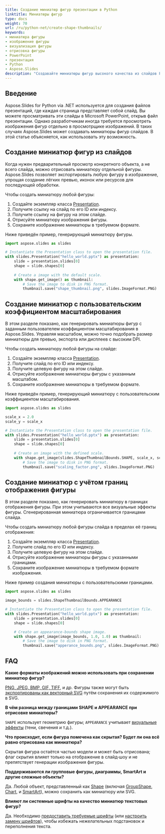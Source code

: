 ```yaml
---
title: Создание миниатюр фигур презентации в Python
linktitle: Миниатюры фигур
type: docs
weight: 70
url: /ru/python-net/create-shape-thumbnails/
keywords:
- миниатюра фигуры
- изображение фигуры
- визуализация фигуры
- отрисовка фигуры
- PowerPoint
- презентация
- Python
- Aspose.Slides
description: "Создавайте миниатюры фигур высокого качества из слайдов PowerPoint и OpenDocument с помощью Aspose.Slides for Python via .NET – легко создавайте и экспортируйте миниатюры презентаций."
---
```


## **Введение**

Aspose.Slides for Python via .NET используется для создания файлов презентаций, где каждая страница представляет собой слайд. Вы можете просматривать эти слайды в Microsoft PowerPoint, открыв файл презентации. Однако разработчикам иногда требуется просмотреть изображения фигур отдельно в просмотрщике изображений. В таких случаях Aspose.Slides может создавать миниатюры фигур слайдов. В этой статье объясняется, как использовать эту возможность.

## **Создание миниатюр фигур из слайдов**

Когда нужен предварительный просмотр конкретного объекта, а не всего слайда, можно отрисовать миниатюру отдельной фигуры. Aspose.Slides позволяет экспортировать любую фигуру в изображение, упрощая создание лёгких превью, иконок или ресурсов для последующей обработки.

Чтобы создать миниатюру любой фигуры:

1. Создайте экземпляр класса [Presentation](https://reference.aspose.com/slides/python-net/aspose.slides/presentation/).
1. Получите ссылку на слайд по его ID или индексу.
1. Получите ссылку на фигуру на этом слайде.
1. Отрисуйте миниатюру изображения фигуры.
1. Сохраните изображение миниатюры в требуемом формате.

Ниже приведён пример, генерирующий миниатюру фигуры.

```py
import aspose.slides as slides

# Instantiate the Presentation class to open the presentation file.
with slides.Presentation("hello_world.pptx") as presentation:
    slide = presentation.slides[0]
    shape = slide.shapes[0]
    
    # Create a image with the default scale.
    with shape.get_image() as thumbnail:
        # Save the image to disk in PNG format.
        thumbnail.save("shape_thumbnail.png", slides.ImageFormat.PNG)
```

## **Создание миниатюр с пользовательским коэффициентом масштабирования**

В этом разделе показано, как генерировать миниатюры фигур с заданным пользователем коэффициентом масштабирования в Aspose.Slides. Управляя масштабом, можно точно подобрать размер миниатюры для превью, экспорта или дисплеев с высоким DPI.

Чтобы создать миниатюру любой фигуры на слайде:

1. Создайте экземпляр класса [Presentation](https://reference.aspose.com/slides/python-net/aspose.slides/presentation/).
1. Получите слайд по его ID или индексу.
1. Получите целевую фигуру на этом слайде.
1. Отрисуйте изображение миниатюры фигуры с указанным масштабом.
1. Сохраните изображение миниатюры в требуемом формате.

Ниже приведён пример, генерирующий миниатюру с пользовательским коэффициентом масштабирования.

```py
import aspose.slides as slides

scale_x = 2.0
scale_y = scale_x

# Instantiate the Presentation class to open the presentation file.
with slides.Presentation("hello_world.pptx") as presentation:
    slide = presentation.slides[0]
    shape = slide.shapes[0]
    
    # Create an image with the defined scale.
    with shape.get_image(slides.ShapeThumbnailBounds.SHAPE, scale_x, scale_y) as thumbnail:
        # Save the image to disk in PNG format.
        thumbnail.save("scaling_factor.png", slides.ImageFormat.PNG)
```

## **Создание миниатюр с учётом границ отображения фигуры**

В этом разделе показано, как генерировать миниатюру в границах отображения фигуры. При этом учитываются все визуальные эффекты фигуры. Сгенерированная миниатюра ограничивается границами слайда.

Чтобы создать миниатюру любой фигуры слайда в пределах её границ отображения:

1. Создайте экземпляр класса [Presentation](https://reference.aspose.com/slides/python-net/aspose.slides/presentation/).
1. Получите слайд по его ID или индексу.
1. Получите целевую фигуру на этом слайде.
1. Отрисуйте изображение миниатюры фигуры с указанными границами.
1. Сохраните изображение миниатюры в требуемом формате изображения.

Ниже пример создания миниатюры с пользовательскими границами.

```py
import aspose.slides as slides

image_bounds = slides.ShapeThumbnailBounds.APPEARANCE

# Instantiate the Presentation class to open the presentation file.
with slides.Presentation("hello_world.pptx") as presentation:
    slide = presentation.slides[0]
    shape = slide.shapes[0]

    # Create an appearance-bounds shape image.
    with shape.get_image(image_bounds, 1.0, 1.0) as thumbnail:
        # Save the image to disk in PNG format.
        thumbnail.save("apperance_bounds.png", slides.ImageFormat.PNG)
```

## **FAQ**

**Какие форматы изображений можно использовать при сохранении миниатюр фигур?**

[PNG, JPEG, BMP, GIF, TIFF](https://reference.aspose.com/slides/python-net/aspose.slides/imageformat/), и др. Фигуры также могут быть [экспортированы как векторный SVG](https://reference.aspose.com/slides/python-net/aspose.slides/shape/write_as_svg/) путём сохранения их содержимого в SVG.

**В чём разница между границами SHAPE и APPEARANCE при отрисовке миниатюры?**

`SHAPE` использует геометрию фигуры; `APPEARANCE` учитывает [визуальные эффекты](/slides/ru/python-net/shape-effect/) (тени, свечения и т.д.).

**Что происходит, если фигура помечена как скрытая? Будет ли она всё равно отрисована как миниатюра?**

Скрытая фигура остаётся частью модели и может быть отрисована; флаг скрытия влияет только на отображение в слайд‑шоу и не препятствует генерации изображения фигуры.

**Поддерживаются ли групповые фигуры, диаграммы, SmartArt и другие сложные объекты?**

Да. Любой объект, представленный как [Shape](https://reference.aspose.com/slides/python-net/aspose.slides/shape/) (включая [GroupShape](https://reference.aspose.com/slides/python-net/aspose.slides/groupshape/), [Chart](https://reference.aspose.com/slides/python-net/aspose.slides.charts/chart/), и [SmartArt](https://reference.aspose.com/slides/python-net/aspose.slides.smartart/smartart/)), можно сохранить как миниатюру или SVG.

**Влияют ли системные шрифты на качество миниатюр текстовых фигур?**

Да. Необходимо [предоставить требуемые шрифты](/slides/ru/python-net/custom-font/) (или [настроить замену шрифтов](/slides/ru/python-net/font-substitution/)), чтобы избежать нежелательных подстановок и переполнения текста.